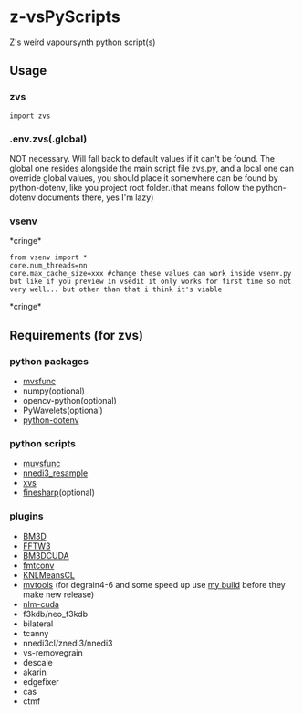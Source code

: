 # z-vsPyScripts

Z's weird vapoursynth python script(s)

## Usage

### zvs

`import zvs`

### .env.zvs(.global)

NOT necessary. Will fall back to default values if it can't be found.
The global one resides alongside the main script file zvs.py, and a local one can override global values, you should place it somewhere can be found by python-dotenv, like you project root folder.(that means follow the python-dotenv documents there, yes I'm lazy)

### vsenv

\*cringe\*

```
from vsenv import *
core.num_threads=nn
core.max_cache_size=xxx #change these values can work inside vsenv.py but like if you preview in vsedit it only works for first time so not very well... but other than that i think it's viable
```

\*cringe\*

## Requirements (for zvs)

### python packages

-   [mvsfunc](https://github.com/HomeOfVapourSynthEvolution/mvsfunc)
-   numpy(optional)
-   opencv-python(optional)
-   PyWavelets(optional)
-   [python-dotenv](https://pypi.org/project/python-dotenv/)

### python scripts

-   [muvsfunc](https://github.com/WolframRhodium/muvsfunc)
-   [nnedi3_resample](https://github.com/HomeOfVapourSynthEvolution/nnedi3_resample)
-   [xvs](https://github.com/xyx98/my-vapoursynth-script)
-   [finesharp](https://gist.github.com/4re/8676fd350d4b5b223ab9)(optional)

### plugins

-   [BM3D](https://github.com/HomeOfVapourSynthEvolution/VapourSynth-BM3D)
-   [FFTW3](http://www.fftw.org/install/windows.html)
-   [BM3DCUDA](https://github.com/WolframRhodium/VapourSynth-BM3DCUDA)
-   [fmtconv](https://github.com/EleonoreMizo/fmtconv)
-   [KNLMeansCL](https://github.com/AmusementClub/KNLMeansCL)
-   [mvtools](https://github.com/dubhater/vapoursynth-mvtools) (for degrain4-6 and some speed up use [my build](https://github.com/Mr-Z-2697/vapoursynth-mvtools/releases) before they make new release)
-   [nlm-cuda](https://github.com/AmusementClub/vs-nlm-cuda)
-   f3kdb/neo_f3kdb
-   bilateral
-   tcanny
-   nnedi3cl/znedi3/nnedi3
-   vs-removegrain
-   descale
-   akarin
-   edgefixer
-   cas
-   ctmf
